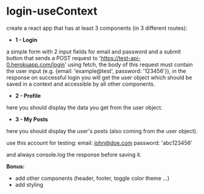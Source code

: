 # login-useContext

create a react app that has at least 3 components (in 3 different routes):

- **1 - Login**

a simple form with 2 input fields for email and password and a submit button that sends a POST request to 'https://test-api-0.herokuapp.com/login' using fetch, the body of this request must contain the user input (e.g. {email: 'example@test', password: '123456'}), in the response on successful login you will get the user object which should be saved in a context and accessible by all other components.

- **2 - Profile**

here you should display the data you get from the user object.

- **3 - My Posts**

here you should display the user's posts (also coming from the user object).

use this account for testing:
email: john@doe.com
password: 'abc123456'

and always console.log the response before saving it.

**Bonus:**

- add other components (header, footer, toggle color theme ...)
- add styling



